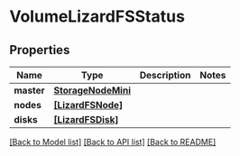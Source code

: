 # VolumeLizardFSStatus


## Properties
Name | Type | Description | Notes
------------ | ------------- | ------------- | -------------
**master** | [**StorageNodeMini**](StorageNodeMini.md) |  | 
**nodes** | [**[LizardFSNode]**](LizardFSNode.md) |  | 
**disks** | [**[LizardFSDisk]**](LizardFSDisk.md) |  | 

[[Back to Model list]](../#documentation-for-models) [[Back to API list]](../#documentation-for-api-endpoints) [[Back to README]](../)


